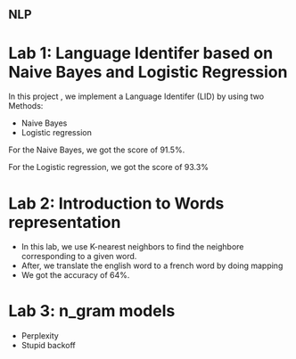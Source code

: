  ## NLP
# Lab 1: Language Identifer based on Naive Bayes and Logistic Regression
In this project , we implement a Language Identifer (LID) by using two Methods:
- Naive Bayes
- Logistic regression

For the Naive Bayes, we got the score of 91.5%.

For the Logistic regression, we got the score of 93.3%

# Lab 2: Introduction to Words representation
- In this lab, we use K-nearest neighbors to find the neighbore corresponding to a given word.
- After, we translate the english word to a french word by doing mapping
- We got the accuracy of 64%.
# Lab 3: n_gram models
- Perplexity
- Stupid backoff
